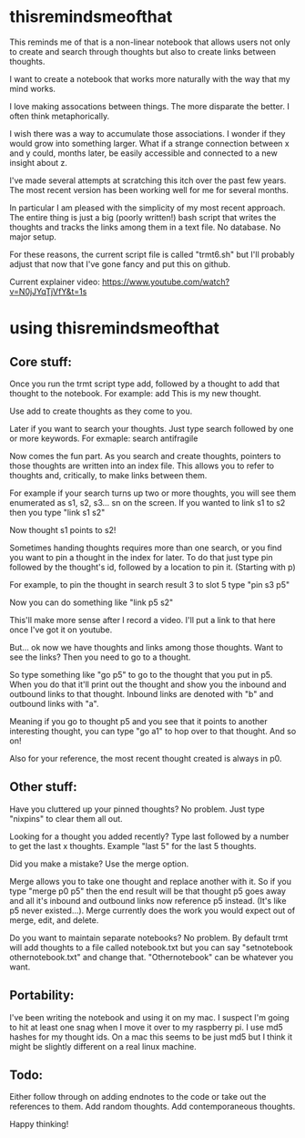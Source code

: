 thisremindsmeofthat
===================

This reminds me of that is a non-linear notebook that allows users not only to create and search through thoughts but also to create links between thoughts. 

I want to create a notebook that works more naturally with the way that my mind works. 

I love making assocations between things.  The more disparate the better.  I often think metaphorically. 

I wish there was a way to accumulate those associations.  I wonder if they would grow into something larger.  What if a strange connection between x and y could, months later, be easily accessible and connected to a new insight about z. 

I've made several attempts at scratching this itch over the past few years. The most recent version has been working well for me for several months. 

In particular I am pleased with the simplicity of my most recent approach. The entire thing is just a big (poorly written!) bash script that writes the thoughts and tracks the links among them in a text file. No database. No major setup. 

For these reasons, the current script file is called "trmt6.sh" but I'll probably adjust that now that I've gone fancy and put this on github.

Current explainer video: https://www.youtube.com/watch?v=N0jJYqTjVfY&t=1s


using thisremindsmeofthat
=========================

Core stuff:
-----------

Once you run the trmt script type add, followed by a thought to add that thought to the notebook. 
For example:  add This is my new thought. 

Use add to create thoughts as they come to you. 

Later if you want to search your thoughts. Just type search followed by one or more keywords.
For exmaple:  search antifragile

Now comes the fun part. As you search and create thoughts, pointers to those thoughts are written into an index file. This allows you to refer to thoughts and, critically, to make links between them. 

For example if your search turns up two or more thoughts, you will see them enumerated as s1, s2, s3... sn on the screen. If you wanted to link s1 to s2 then you type "link s1 s2"

Now thought s1 points to s2!

Sometimes handing thoughts requires more than one search, or you find you want to pin a thought in the index for later. To do that just type pin followed by the thought's id, followed by a location to pin it. (Starting with p)

For example, to pin the thought in search result 3 to slot 5 type "pin s3 p5"

Now you can do something like "link p5 s2" 

This'll make more sense after I record a video. I'll put a link to that here once I've got it on youtube.

But... ok now we have thoughts and links among those thoughts. Want to see the links? Then you need to go to a thought. 

So type something like "go p5" to go to the thought that you put in p5. When you do that it'll print out the thought and show you the inbound and outbound links to that thought. Inbound links are denoted with "b" and outbound links with "a". 

Meaning if you go to thought p5 and you see that it points to another interesting thought, you can type "go a1" to hop over to that thought. And so on!

Also for your reference, the most recent thought created is always in p0.

Other stuff:
------------

Have you cluttered up your pinned thoughts? No problem. Just type "nixpins" to clear them all out.

Looking for a thought you added recently? Type last followed by a number to get the last x thoughts. Example "last 5" for the last 5 thoughts.

Did you make a mistake? Use the merge option.

Merge allows you to take one thought and replace another with it. So if you type "merge p0 p5" then the end result will be that thought p5 goes away and all it's inbound and outbound links now reference p5 instead. (It's like p5 never existed...). Merge currently does the work you would expect out of merge, edit, and delete.

Do you want to maintain separate notebooks? No problem. By default trmt will add thoughts to a file called notebook.txt but you can say "setnotebook othernotebook.txt" and change that. "Othernotebook" can be whatever you want.

Portability:
------------
I've been writing the notebook and using it on my mac. I suspect I'm going to hit at least one snag when I move it over to my raspberry pi. I use md5 hashes for my thought ids. On a mac this seems to be just md5 but I think it might be slightly different on a real linux machine. 

Todo:
-----
Either follow through on adding endnotes to the code or take out the references to them.
Add random thoughts.
Add contemporaneous thoughts. 

Happy thinking!